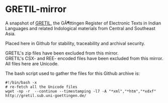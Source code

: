 # GRETIL-mirror

A snapshot of [GRETIL](http://gretil.sub.uni-goettingen.de/), the GÃ¶ttingen Register of Electronic Texts in Indian Languages and related Indological materials from Central and Southeast Asia.

Placed here in Github for stability, traceability and archival security.

GRETIL's zip files have been excluded from this mirror.  
GRETIL's CSX- and REE- encoded files have been excluded from this mirror.  All files here are Unicode.



The bash script used to gather the files for this Github archive is:
```
#!/bin/bash -x
# re-fetch all the Unicode files
wget -np -r  ‐‐continue ‐‐timestamping -l7 -A "*xml","*htm","*xdxf" http://gretil.sub.uni-goettingen.de/
```
